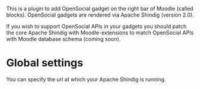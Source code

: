 This is a plugin to add OpenSocial gadget on the right bar of Moodle (called blocks).
OpenSocial gadgets are rendered via Apache Shindig (version 2.0).

If you wish to support OpenSocial APIs in your gadgets you should patch the core
Apache Shindig with Moodle-extensions to match OpenSocial APIs with Moodle database schema (coming soon).

Global settings
=======================
You can specify the url at which your Apache Shindig is running.